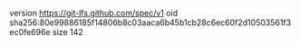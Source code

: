version https://git-lfs.github.com/spec/v1
oid sha256:80e99886185f14806b8c03aaca6b45b1cb28c6ec60f2d10503561f3ec0fe696e
size 142
